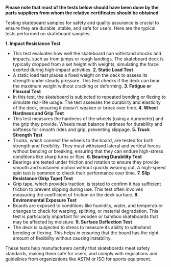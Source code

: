 **Please note that most of the tests below should have been done by the parts suppliers from whom the relative certificates should be obtained**

Testing skateboard samples for safety and quality assurance is crucial to ensure they are durable, stable, and safe for users. Here are the typical tests performed on skateboard samples:

**1. Impact Resistance Test**
- This test evaluates how well the skateboard can withstand shocks and impacts, such as from jumps or rough landings. The skateboard deck is typically dropped from a set height with weights, simulating the force exerted during high-impact activities.
**2. Static Load Test**
- A static load test places a fixed weight on the deck to assess its strength under steady pressure. This test checks if the deck can bear the maximum weight without cracking or deforming.
**3. Fatigue or Flexural Test**
- In this test, the skateboard is subjected to repeated bending or flexing to simulate real-life usage. The test assesses the durability and elasticity of the deck, ensuring it doesn't weaken or break over time.
**4. Wheel Hardness and Grip Test**
- This test measures the hardness of the wheels (using a durometer) and the grip they provide. Wheels must balance hardness for durability and softness for smooth rides and grip, preventing slippage.
**5. Truck Strength Test**
- Trucks, which connect the wheels to the board, are tested for both strength and flexibility. They must withstand lateral and vertical forces without bending or breaking, ensuring that they can endure high-stress conditions like sharp turns or flips.
**6. Bearing Durability Test**
- Bearings are tested under friction and rotation to ensure they provide smooth and sustained motion without quickly wearing out. A high-speed spin test is common to check their performance over time.
**7. Slip Resistance (Grip Tape) Test**
- Grip tape, which provides traction, is tested to confirm it has sufficient friction to prevent slipping during use. This test often involves measuring the coefficient of friction on the deck surface.
**8. Environmental Exposure Test**
- Boards are exposed to conditions like humidity, water, and temperature changes to check for warping, splitting, or material degradation. This test is particularly important for wooden or bamboo skateboards that may be affected by moisture.
**9. Surface Deflection Test**
- The deck is subjected to stress to measure its ability to withstand bending or flexing. This helps in ensuring that the board has the right amount of flexibility without causing instability.

These tests help manufacturers certify that skateboards meet safety standards, making them safe for users, and comply with regulations and guidelines from organizations like ASTM or ISO for sports equipment.






